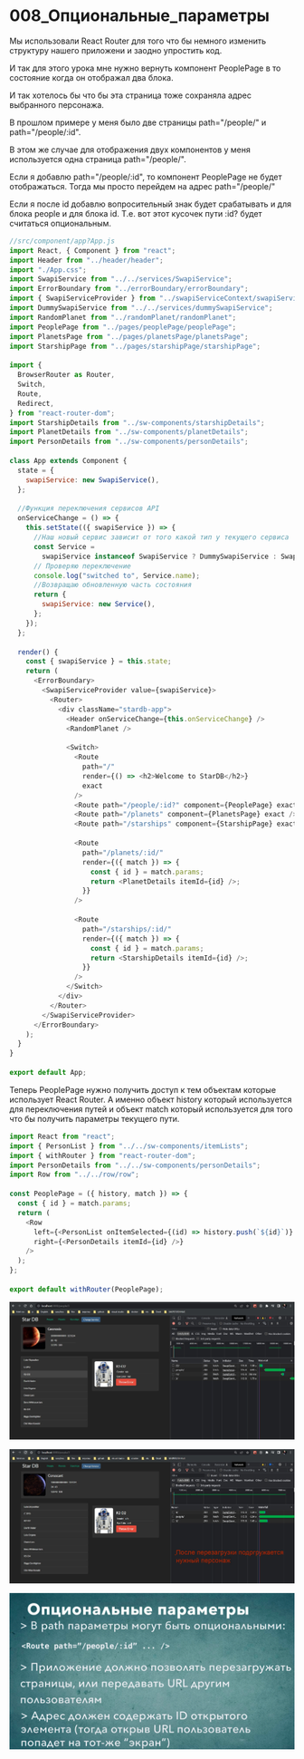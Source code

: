 # 008_Опциональные_параметры

Мы использовали React Router для того что бы немного изменить структуру нашего приложени и заодно упростить код.

И так для этого урока мне нужно вернуть компонент PeoplePage в то состояние когда он отображал два блока. 

И так хотелось бы что бы эта страница тоже сохраняла адрес выбранного персонажа.

В прошлом примере у меня было две страницы path="/people/" и path="/people/:id".

В этом же случае для отображения двух компонентов у меня используется одна страница path="/people/".

Если я добавлю path="/people/:id", то компонент PeoplePage не будет отображаться. Тогда мы просто перейдем на адрес path="/people/"


Если я после id добавлю вопросительный знак будет срабатывать и для блока people и для блока id. Т.е. вот этот кусочек пути :id? будет считаться опциональным.

```js
//src/component/app?App.js
import React, { Component } from "react";
import Header from "../header/header";
import "./App.css";
import SwapiService from "../../services/SwapiService";
import ErrorBoundary from "../errorBoundary/errorBoundary";
import { SwapiServiceProvider } from "../swapiServiceContext/swapiServiceContext";
import DummySwapiService from "../../services/dummySwapiService";
import RandomPlanet from "../randomPlanet/randomPlanet";
import PeoplePage from "../pages/peoplePage/peoplePage";
import PlanetsPage from "../pages/planetsPage/planetsPage";
import StarshipPage from "../pages/starshipPage/starshipPage";

import {
  BrowserRouter as Router,
  Switch,
  Route,
  Redirect,
} from "react-router-dom";
import StarshipDetails from "../sw-components/starshipDetails";
import PlanetDetails from "../sw-components/planetDetails";
import PersonDetails from "../sw-components/personDetails";

class App extends Component {
  state = {
    swapiService: new SwapiService(),
  };

  //Функция переключения сервисов API
  onServiceChange = () => {
    this.setState(({ swapiService }) => {
      //Наш новый сервис зависит от того какой тип у текущего сервиса
      const Service =
        swapiService instanceof SwapiService ? DummySwapiService : SwapiService;
      // Проверяю переключение
      console.log("switched to", Service.name);
      //Возвращаю обновленную часть состояния
      return {
        swapiService: new Service(),
      };
    });
  };

  render() {
    const { swapiService } = this.state;
    return (
      <ErrorBoundary>
        <SwapiServiceProvider value={swapiService}>
          <Router>
            <div className="stardb-app">
              <Header onServiceChange={this.onServiceChange} />
              <RandomPlanet />

              <Switch>
                <Route
                  path="/"
                  render={() => <h2>Welcome to StarDB</h2>}
                  exact
                />
                <Route path="/people/:id?" component={PeoplePage} exact />
                <Route path="/planets" component={PlanetsPage} exact />
                <Route path="/starships" component={StarshipPage} exact />

                <Route
                  path="/planets/:id/"
                  render={({ match }) => {
                    const { id } = match.params;
                    return <PlanetDetails itemId={id} />;
                  }}
                />

                <Route
                  path="/starships/:id/"
                  render={({ match }) => {
                    const { id } = match.params;
                    return <StarshipDetails itemId={id} />;
                  }}
                />
              </Switch>
            </div>
          </Router>
        </SwapiServiceProvider>
      </ErrorBoundary>
    );
  }
}

export default App;

```

Теперь PeoplePage нужно получить доступ к тем объектам которые использует React Router. А именно объект history который используется для переключения путей и объект match который используется для того что бы получить параметры текущего пути.

```js
import React from "react";
import { PersonList } from "../../sw-components/itemLists";
import { withRouter } from "react-router-dom";
import PersonDetails from "../../sw-components/personDetails";
import Row from "../../row/row";

const PeoplePage = ({ history, match }) => {
  const { id } = match.params;
  return (
    <Row
      left={<PersonList onItemSelected={(id) => history.push(`${id}`)} />}
      right={<PersonDetails itemId={id} />}
    />
  );
};

export default withRouter(PeoplePage);

```

![](img/001.jpg)

![](img/002.jpg)

![](img/003.jpg)


